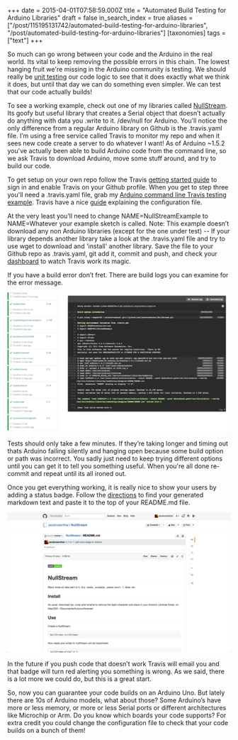 +++
date = 2015-04-01T07:58:59.000Z
title = "Automated Build Testing for Arduino Libraries"
draft = false
in_search_index = true
aliases = ["/post/115195131742/automated-build-testing-for-arduino-libraries", "/post/automated-build-testing-for-arduino-libraries"]
[taxonomies]
tags = ["text"]
+++

So much can go wrong between your code and the Arduino in the real world. Its vital to keep removing the possible errors in this chain. The lowest hanging fruit we're missing in the Arduino community is testing. We should really be [unit testing](https://en.wikipedia.org/wiki/Unit_testing) our code logic to see that it does exactly what we think it does, but until that day we can do something even simpler. We can test that our code actually builds! 

<!-- more -->

To see a working example, check out one of my libraries called [NullStream](https://github.com/jacobrosenthal/NullStream). Its goofy but useful library that creates a Serial object that doesn’t actually do anything with data you .write to it. /dev/null for Arduino. You’ll notice the only difference from a regular Arduino library on Github is the .travis.yaml file. I’m using a free service called Travis to monitor my repo and when it sees new code create a server to do whatever I want! As of Arduino ~1.5.2 you've actually been able to build Arduino code from the command line, so we ask Travis to download Arduino, move some stuff around, and try to build our code.

To get setup on your own repo follow the Travis [getting started guide](http://docs.travis-ci.com/user/getting-started/#Step-one%3A-Sign-in) to sign in and enable Travis on your Github profile. When you get to step three you'll need a .travis.yaml file, grab my [Arduino command line Travis testing example](https://gist.github.com/jacobrosenthal/ffeadc44ebcc03b9b09b). Travis have a nice [guide](http://docs.travis-ci.com/user/build-configuration/) explaining the configuration file. 

At the very least you’ll need to change NAME=NullStreamExample to NAME=Whatever your example sketch is called. Note: This example doesn’t download any non Arduino libraries (except for the one under test) -- If your library depends another library take a look at the .travis.yaml file and try to use wget to download and 'install' another library. Save the file to your Github repo as .travis.yaml, git add it, commit and push, and check your[ dashboard](https://travis-ci.org/repositories) to watch Travis work its magic.

If you have a build error don’t fret. There are build logs you can examine for the error message. 

![image](/images/tumblr_inline_nm4bct7xC01rp3p4d_540.png)

Tests should only take a few minutes. If they’re taking longer and timing out thats Arduino failing silently and hanging open because some build option or path was incorrect. You sadly just need to keep trying different options until you can get it to tell you something useful. When you're all done re-commit and repeat until its all ironed out. 

Once you get everything working, it is really nice to show your users by adding a status badge. Follow the [directions](http://docs.travis-ci.com/user/status-images/) to find your generated markdown text and paste it to the top of your README.md file.

![image](/images/tumblr_inline_nm4badybdK1rp3p4d_540.png)

  


In the future if you push code that doesn’t work Travis will email you and that badge will turn red alerting you something is wrong. As we said, there is a lot more we could do, but this is a great start.

So, now you can guarantee your code builds on an Arduino Uno. But lately there are 10s of Arduino models, what about those?  Some Arduino’s have more or less memory, or more or less Serial ports or different architectures like Microchip or Arm. Do you know which boards your code supports? For extra credit you could change the configuration file to check that your code builds on a bunch of them!  

